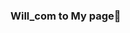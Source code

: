 ### Will_com to My page👋

<!--
**This is Mahabub_Alam currenly  living saudi ariba .

Here are some ideas to get you started:

- 🔭 I’m currently working on ...Nabatat Contrnit Company in Dammam (KSA)
- My Position is Data Prosses_IT
- 🌱 I’m currently learning ... 
- 👯 I’m looking to collaborate on ...
- 🤔 I’m looking for help with ...
- 💬 Ask me about ...
- 📫 How to reach me: ...
- 😄 Pronouns: ...
- ⚡ Fun fact: ...
-->
